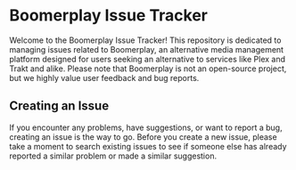 # Boomerplay Issue Tracker

Welcome to the Boomerplay Issue Tracker! This repository is dedicated to managing issues related to Boomerplay, an alternative media management platform designed for users seeking an alternative to services like Plex and Trakt and alike. Please note that Boomerplay is not an open-source project, but we highly value user feedback and bug reports.

## Creating an Issue
If you encounter any problems, have suggestions, or want to report a bug, creating an issue is the way to go. Before you create a new issue, please take a moment to search existing issues to see if someone else has already reported a similar problem or made a similar suggestion.
